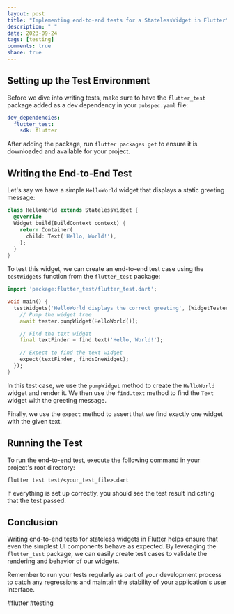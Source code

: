 ```yaml
---
layout: post
title: "Implementing end-to-end tests for a StatelessWidget in Flutter"
description: " "
date: 2023-09-24
tags: [testing]
comments: true
share: true
---
```


## Setting up the Test Environment

Before we dive into writing tests, make sure to have the `flutter_test` package added as a dev dependency in your `pubspec.yaml` file:

```yaml
dev_dependencies:
  flutter_test:
    sdk: flutter
```

After adding the package, run `flutter packages get` to ensure it is downloaded and available for your project.

## Writing the End-to-End Test

Let's say we have a simple `HelloWorld` widget that displays a static greeting message:

```dart
class HelloWorld extends StatelessWidget {
  @override
  Widget build(BuildContext context) {
    return Container(
      child: Text('Hello, World!'),
    );
  }
}
```

To test this widget, we can create an end-to-end test case using the `testWidgets` function from the `flutter_test` package:

```dart
import 'package:flutter_test/flutter_test.dart';

void main() {
  testWidgets('HelloWorld displays the correct greeting', (WidgetTester tester) async {
    // Pump the widget tree
    await tester.pumpWidget(HelloWorld());

    // Find the text widget
    final textFinder = find.text('Hello, World!');

    // Expect to find the text widget
    expect(textFinder, findsOneWidget);
  });
}

```
In this test case, we use the `pumpWidget` method to create the `HelloWorld` widget and render it. We then use the `find.text` method to find the `Text` widget with the greeting message.

Finally, we use the `expect` method to assert that we find exactly one widget with the given text.

## Running the Test

To run the end-to-end test, execute the following command in your project's root directory:

```
flutter test test/<your_test_file>.dart
```

If everything is set up correctly, you should see the test result indicating that the test passed.

## Conclusion

Writing end-to-end tests for stateless widgets in Flutter helps ensure that even the simplest UI components behave as expected. By leveraging the `flutter_test` package, we can easily create test cases to validate the rendering and behavior of our widgets.

Remember to run your tests regularly as part of your development process to catch any regressions and maintain the stability of your application's user interface.

#flutter #testing